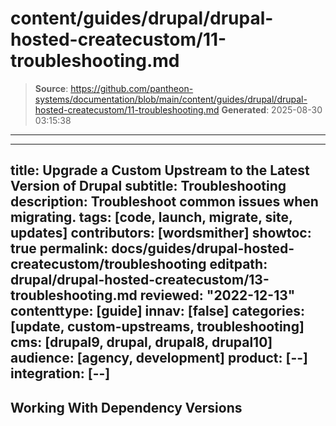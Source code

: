 # content/guides/drupal/drupal-hosted-createcustom/11-troubleshooting.md

> **Source**: https://github.com/pantheon-systems/documentation/blob/main/content/guides/drupal/drupal-hosted-createcustom/11-troubleshooting.md
> **Generated**: 2025-08-30 03:15:38

---

---
title: Upgrade a Custom Upstream to the Latest Version of Drupal
subtitle: Troubleshooting
description: Troubleshoot common issues when migrating.
tags: [code, launch, migrate, site, updates]
contributors: [wordsmither]
showtoc: true
permalink: docs/guides/drupal-hosted-createcustom/troubleshooting
editpath: drupal/drupal-hosted-createcustom/13-troubleshooting.md
reviewed: "2022-12-13"
contenttype: [guide]
innav: [false]
categories: [update, custom-upstreams, troubleshooting]
cms: [drupal9, drupal, drupal8, drupal10]
audience: [agency, development]
product: [--]
integration: [--]
---

## Working With Dependency Versions

<Partial file="composer-updating.md" />

<Partial file="drupal/troubleshooting-general.md" />